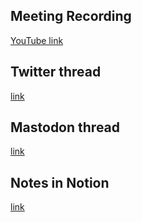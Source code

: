 ## Meeting Recording

[YouTube link](https://youtu.be/laOOmCQP3Lw)

## Twitter thread

[link](https://twitter.com/Orthogonal_Lab/status/1713306233648578636)

## Mastodon thread

[link](https://neuromatch.social/@OREL/111235500810438893)

## Notes in Notion

[link](https://www.notion.so/jopro-org/96050a70ae4c4415ae5e4631327e81f5?v=17f968b7910f4252a38b41213bb99bbf&p=4afdf33a479048dc96996f92fdb7ef80&pm=s)
